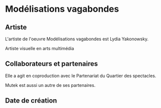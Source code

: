 # Modélisations vagabondes
## Artiste
L'artiste de l'oeuvre Modélisations vagabondes est Lydia Yakonowsky.

Artiste visuelle en arts multimédia

## Collaborateurs et partenaires
Elle a agit en coproduction avec le Partenariat du Quartier des spectacles. 

Mutek est aussi un autre de ses partenaires.

## Date de création 



